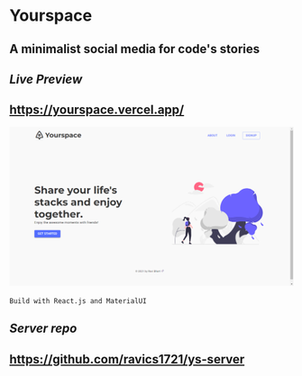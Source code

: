 # Yourspace

## A minimalist social media for code's stories

## **_Live Preview_**

## https://yourspace.vercel.app/

![Preview](./src/assets/Screenshot.png)

`Build with React.js and MaterialUI`

## **_Server repo_**

## https://github.com/ravics1721/ys-server
